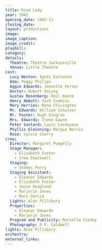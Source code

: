 ```yaml
---
title: Kind Lady
year: 1942
opening_date: 1942-11
closing_date: 
layout: productions
image:
image_caption:
image_credit:
playbill: 
category: 
details:
  Theatre: Theatre Jacksonville
  Venue: Little Theatre
cast:
  Lucy Weston: Agnes Eastwood
  Ada: Peggy Philips
  Aggie Edwards: Jeanette Perner
  Doctor: Hubert DeLong
  Gustav Rosenberg: Emil Hanna
  Henry Abbott: Jack Cummins
  Mary Herries: Mona Chivington
  Mr. Edwards: William Schosser
  Mr. Foster: Hugh Gingras
  Mrs. Edwards: Irene Gawne
  Peter Santard: Louis Larmoyeux
  Phyllis Gleinning: Margie Norris
  Rose: Sylvia Cherry
crew:
  Director: Margaret Pumpelly
  Stage Manager:
    - Elizabeth Foster
    - Irma Stockwell
  Staging:
    - Stokes Perry
  Staging Assistant:
    - Eleanor Edwards
    - Elizabeth Foster
    - Jesse Hoagland
    - Marjorie Jones
    - Mary Garcia
  Lights: Alex Pillsbury
  Properties:
    - Eleanor Edwards
    - Marjorie Jones
  Program and Publicity: Marcella Cisney
  Photography: D.P. Caldwell
lights: Alex Pillsbury
orchestra:
external_links:
---
```


